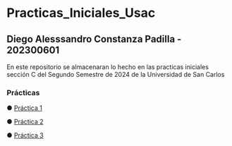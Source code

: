# Practicas_Iniciales_Usac
## Diego Alesssandro Constanza Padilla - 202300601
En este repositorio se almacenaran lo hecho en las practicas iniciales sección C del Segundo Semestre de 2024 de la Universidad de San Carlos

### Prácticas
&#9679; [Práctica 1](Practica_1)

&#9679; [Práctica 2](Practica_2)

&#9679; [Práctica 3](https://docs.google.com/document/d/12-5jOGQZkTrXLO6ASP3IewkFjjCmyFAs9EdTzGqmvIQ/edit?usp=sharing)
